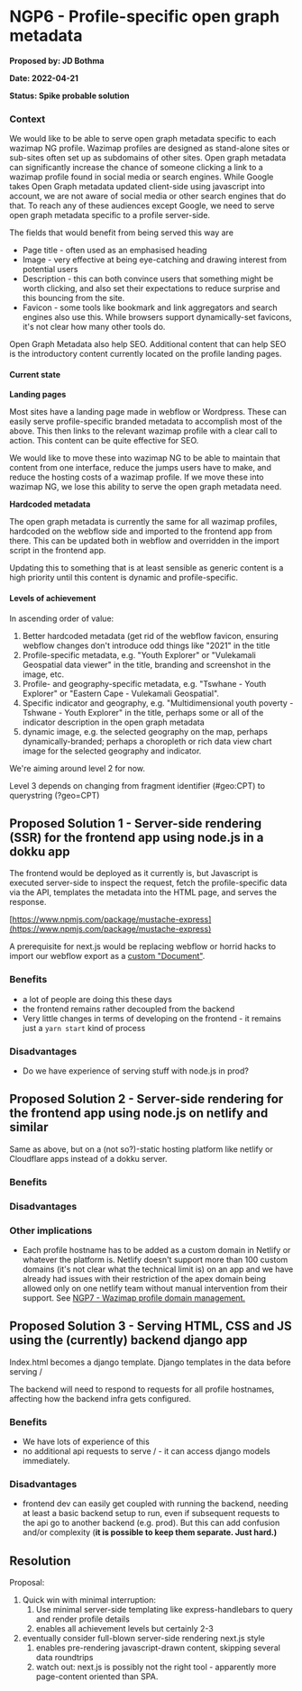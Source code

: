 # NGP6 - Profile-specific open graph metadata

**Proposed by: JD Bothma**

**Date: 2022-04-21**

**Status: Spike probable solution**

### **Context**

We would like to be able to serve open graph metadata specific to each wazimap NG profile. Wazimap profiles are designed as stand-alone sites or sub-sites often set up as subdomains of other sites. Open graph metadata can significantly increase the chance of someone clicking a link to a wazimap profile found in social media or search engines. While Google takes Open Graph metadata updated client-side using javascript into account, we are not aware of social media or other search engines that do that. To reach any of these audiences except Google, we need to serve open graph metadata specific to a profile server-side.

The fields that would benefit from being served this way are

* Page title - often used as an emphasised heading
* Image - very effective at being eye-catching and drawing interest from potential users
* Description - this can both convince users that something might be worth clicking, and also set their expectations to reduce surprise and this bouncing from the site.
* Favicon - some tools like bookmark and link aggregators and search engines also use this. While browsers support dynamically-set favicons, it's not clear how many other tools do.

Open Graph Metadata also help SEO. Additional content that can help SEO is the introductory content currently located on the profile landing pages.

#### Current state

**Landing pages**

Most sites have a landing page made in webflow or Wordpress. These can easily serve profile-specific branded metadata to accomplish most of the above. This then links to the relevant wazimap profile with a clear call to action. This content can be quite effective for SEO.

We would like to move these into wazimap NG to be able to maintain that content from one interface, reduce the jumps users have to make, and reduce the hosting costs of a wazimap profile. If we move these into wazimap NG, we lose this ability to serve the open graph metadata need.

**Hardcoded metadata**

The open graph metadata is currently the same for all wazimap profiles, hardcoded on the webflow side and imported to the frontend app from there. This can be updated both in webflow and overridden in the import script in the frontend app.

Updating this to something that is at least sensible as generic content is a high priority until this content is dynamic and profile-specific.

#### Levels of achievement

In ascending order of value:

1. Better hardcoded metadata (get rid of the webflow favicon, ensuring webflow changes don't introduce odd things like "2021" in the title
2. Profile-specific metadata, e.g. "Youth Explorer" or "Vulekamali Geospatial data viewer" in the title, branding and screenshot in the image, etc.
3. Profile- and geography-specific metadata, e.g. "Tswhane - Youth Explorer" or "Eastern Cape - Vulekamali Geospatial".
4. Specific indicator and geography, e.g. "Multidimensional youth poverty - Tshwane - Youth Explorer" in the title, perhaps some or all of the indicator description in the open graph metadata
5. dynamic image, e.g. the selected geography on the map, perhaps dynamically-branded; perhaps a choropleth or rich data view chart image for the selected geography and indicator.

We're aiming around level 2 for now.

Level 3 depends on changing from fragment identifier (#geo:CPT) to querystring (?geo=CPT)

## **Proposed Solution 1 -** Server-side rendering (SSR) for the frontend app using node.js in a dokku app

The frontend would be deployed as it currently is, but Javascript is executed server-side to inspect the request, fetch the profile-specific data via the API, templates the metadata into the HTML page, and serves the response.

[https://www.npmjs.com/package/mustache-express](https://www.npmjs.com/package/mustache-express)

A prerequisite for next.js would be replacing webflow or horrid hacks to import our webflow export as a [custom "Document"](https://nextjs.org/docs/advanced-features/custom-document).

### **Benefits**

* a lot of people are doing this these days
* the frontend remains rather decoupled from the backend
* Very little changes in terms of developing on the frontend - it remains just a `yarn start` kind of process

### **Disadvantages**

* Do we have experience of serving stuff with node.js in prod?

## **Proposed Solution 2 -** Server-side rendering for the frontend app using node.js on netlify and similar

Same as above, but on a (not so?)-static hosting platform like netlify or Cloudflare apps instead of a dokku server.

### **Benefits**

### **Disadvantages**

### **Other implications**

* Each profile hostname has to be added as a custom domain in Netlify or whatever the platform is. Netlify doesn't support more than 100 custom domains (it's not clear what the technical limit is) on an app and we have already had issues with their restriction of the apex domain being allowed only on one netlify team without manual intervention from their support. See [NGP7 - Wazimap profile domain management.](ngp7-wazimap-profile-domain-management.md)

## **Proposed Solution 3 -** Serving HTML, CSS and JS using the (currently) backend django app

Index.html becomes a django template. Django templates in the data before serving /

The backend will need to respond to requests for all profile hostnames, affecting how the backend infra gets configured.

### Benefits

* We have lots of experience of this
* no additional api requests to serve / - it can access django models immediately.

### Disadvantages

* frontend dev can easily get coupled with running the backend, needing at least a basic backend setup to run, even if subsequent requests to the api go to another backend (e.g. prod). But this can add confusion and/or complexity (**it is possible to keep them separate. Just hard.)**

## **Resolution**

Proposal:

1. Quick win with minimal interruption:
   1. Use minimal server-side templating like express-handlebars to query and render profile details
   2. enables all achievement levels but certainly 2-3
2. eventually consider full-blown server-side rendering next.js style
   1. enables pre-rendering javascript-drawn content, skipping several data roundtrips
   2. watch out: next.js is possibly not the right tool - apparently more page-content oriented than SPA.
